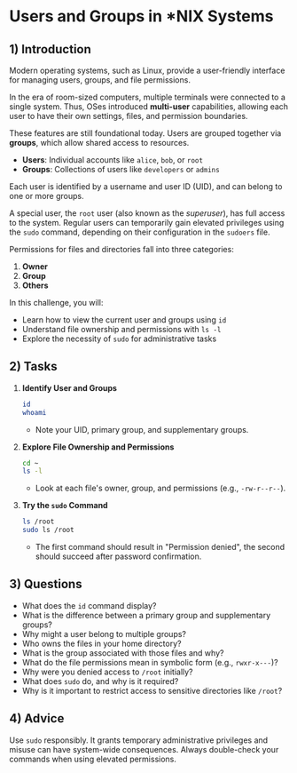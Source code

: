 <!---
{
  "depends_on": [],
  "author": "Stephan Bökelmann",
  "first_used": "2025-04-01",
  "keywords": ["linux", "users", "groups", "permissions", "sudo"]
}
--->

# Users and Groups in *NIX Systems

## 1) Introduction

Modern operating systems, such as Linux, provide a user-friendly interface for managing users, groups, and file permissions.

In the era of room-sized computers, multiple terminals were connected to a single system. Thus, OSes introduced **multi-user** capabilities, allowing each user to have their own settings, files, and permission boundaries.

These features are still foundational today. Users are grouped together via **groups**, which allow shared access to resources.

- **Users**: Individual accounts like `alice`, `bob`, or `root`
- **Groups**: Collections of users like `developers` or `admins`

Each user is identified by a username and user ID (UID), and can belong to one or more groups.

A special user, the `root` user (also known as the *superuser*), has full access to the system. Regular users can temporarily gain elevated privileges using the `sudo` command, depending on their configuration in the `sudoers` file.

Permissions for files and directories fall into three categories:

1. **Owner**
2. **Group**
3. **Others**

In this challenge, you will:

- Learn how to view the current user and groups using `id`
- Understand file ownership and permissions with `ls -l`
- Explore the necessity of `sudo` for administrative tasks

## 2) Tasks

1. **Identify User and Groups**

    ```bash
    id
    whoami
    ```

    - Note your UID, primary group, and supplementary groups.

2. **Explore File Ownership and Permissions**

    ```bash
    cd ~
    ls -l
    ```

    - Look at each file's owner, group, and permissions (e.g., `-rw-r--r--`).

3. **Try the `sudo` Command**

    ```bash
    ls /root
    sudo ls /root
    ```

    - The first command should result in "Permission denied", the second should succeed after password confirmation.

## 3) Questions

- What does the `id` command display?
- What is the difference between a primary group and supplementary groups?
- Why might a user belong to multiple groups?
- Who owns the files in your home directory?
- What is the group associated with those files and why?
- What do the file permissions mean in symbolic form (e.g., `rwxr-x---`)?
- Why were you denied access to `/root` initially?
- What does `sudo` do, and why is it required?
- Why is it important to restrict access to sensitive directories like `/root`?

## 4) Advice

Use `sudo` responsibly. It grants temporary administrative privileges and misuse can have system-wide consequences. Always double-check your commands when using elevated permissions.

